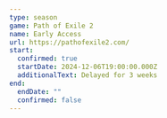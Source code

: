 ```yaml
---
type: season
game: Path of Exile 2
name: Early Access
url: https://pathofexile2.com/
start:
  confirmed: true
  startDate: 2024-12-06T19:00:00.000Z
  additionalText: Delayed for 3 weeks
end:
  endDate: ""
  confirmed: false
---
```

